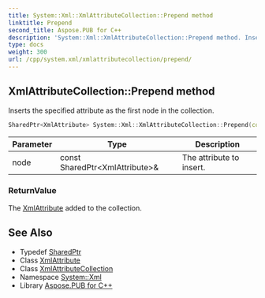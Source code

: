 ```yaml
---
title: System::Xml::XmlAttributeCollection::Prepend method
linktitle: Prepend
second_title: Aspose.PUB for C++
description: 'System::Xml::XmlAttributeCollection::Prepend method. Inserts the specified attribute as the first node in the collection in C++.'
type: docs
weight: 300
url: /cpp/system.xml/xmlattributecollection/prepend/
---
```

## XmlAttributeCollection::Prepend method


Inserts the specified attribute as the first node in the collection.

```cpp
SharedPtr<XmlAttribute> System::Xml::XmlAttributeCollection::Prepend(const SharedPtr<XmlAttribute> &node)
```


| Parameter | Type | Description |
| --- | --- | --- |
| node | const SharedPtr\<XmlAttribute\>\& | The attribute to insert. |

### ReturnValue

The [XmlAttribute](../../xmlattribute/) added to the collection.

## See Also

* Typedef [SharedPtr](../../../system/sharedptr/)
* Class [XmlAttribute](../../xmlattribute/)
* Class [XmlAttributeCollection](../)
* Namespace [System::Xml](../../)
* Library [Aspose.PUB for C++](../../../)

